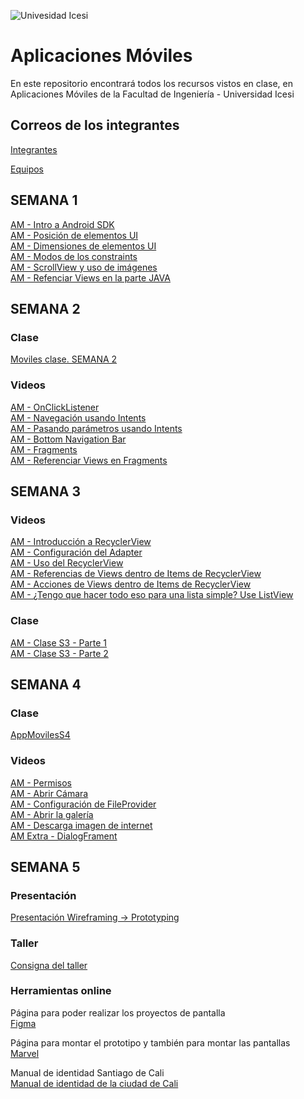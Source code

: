 ![Univesidad Icesi](https://www.icesi.edu.co/fundacion_profesores/images/stories/varios/icesi.png)

# Aplicaciones Móviles

En este repositorio encontrará todos los recursos vistos en clase, en Aplicaciones Móviles de la Facultad de Ingeniería - Universidad Icesi

## Correos de los integrantes

[Integrantes](https://docs.google.com/presentation/d/1dXiIOS-nnwhaF7z5uWD7yFp6PVwe9K_LpXSRb4iJ0Hs/edit?usp=sharing)

[Equipos](https://docs.google.com/spreadsheets/d/1RfTYhlPga0rrv10Ears9PEzf4TnAZ99aGlJAcbBlhrE/edit?usp=sharing)

## SEMANA 1

[AM - Intro a Android SDK](https://youtu.be/zsu9_Eqm1Ls) <br />
[AM - Posición de elementos UI](https://youtu.be/hkV0qlJhvdI) <br />
[AM - Dimensiones de elementos UI](https://youtu.be/v9KSZf6Yoos) <br />
[AM - Modos de los constraints](https://youtu.be/w8_eIWZbK9E) <br />
[AM - ScrollView y uso de imágenes](https://youtu.be/LLa_CHgo5aU) <br />
[AM - Refenciar Views en la parte JAVA](https://youtu.be/2WrSp57L4F0) <br />


## SEMANA 2

### Clase
[Moviles clase. SEMANA 2](https://youtu.be/J-wo53-swew) <br />

### Videos
[AM - OnClickListener](https://youtu.be/UppF6JdsY7Q) <br />
[AM - Navegación usando Intents](https://youtu.be/nQcxGJ4SmZM) <br />
[AM - Pasando parámetros usando Intents](https://youtu.be/Koa5k2ptkm0) <br />
[AM - Bottom Navigation Bar](https://youtu.be/MjKT9hYHXzc) <br />
[AM - Fragments](https://youtu.be/31dMVNp08tQ) <br />
[AM - Referenciar Views en Fragments](https://youtu.be/F6sdKPlwWZc) <br />


## SEMANA 3

### Videos

[AM - Introducción a RecyclerView](https://youtu.be/m7oSSa1Pdj8)<br />
[AM - Configuración del Adapter](https://youtu.be/X-sNZSBx71w)<br />
[AM - Uso del RecyclerView](https://youtu.be/cGphbbHTMqc)<br />
[AM - Referencias de Views dentro de Items de RecyclerView](https://youtu.be/ik_Ahz5E8S8)<br />
[AM - Acciones de Views dentro de Items de RecyclerView](https://youtu.be/v7_Q10CnpSM)<br />
[AM - ¿Tengo que hacer todo eso para una lista simple? Use ListView](https://youtu.be/ZuGl-a9qWLY)<br />

### Clase
[AM - Clase S3 - Parte 1](https://youtu.be/qnTGYMbbx1c)<br />
[AM - Clase S3 - Parte 2](https://youtu.be/i1WoTL2dv9c)<br />

## SEMANA 4

### Clase
[AppMovilesS4](https://youtu.be/MPQSkCT3ZT8)

### Videos
[AM - Permisos](https://youtu.be/2yHB7SCwdec)<br />
[AM - Abrir Cámara](https://youtu.be/qv7q-zaJEKI)<br />
[AM - Configuración de FileProvider](https://youtu.be/VWljEctmfeU)<br />
[AM - Abrir la galería](https://youtu.be/wnb6MLQ-hXk)<br />
[AM - Descarga imagen de internet](https://youtu.be/v0WqiNyywlw)<br />
[AM Extra - DialogFrament](https://youtu.be/bYLi9HBoH04)<br />


## SEMANA 5

### Presentación

[Presentación Wireframing -> Prototyping](https://github.com/Domiciano/AppMoviles202/blob/master/Taller%20de%20dise%C3%B1o/Wireframing%20Prototyping.pdf)<br />


### Taller

[Consigna del taller](https://github.com/Domiciano/AppMoviles202/blob/master/Taller%20de%20dise%C3%B1o/Ejercicio%20Curso%20Aplicaciones%20M%C3%B3viles%202020%20-%20II.pdf)<br />

### Herramientas online

Página para poder realizar los proyectos de pantalla<br />
[Figma](https://www.figma.com)<br />

Página para montar el prototipo y también para montar las pantallas<br />
[Marvel](https://marvelapp.com/)<br />

Manual de identidad Santiago de Cali <br />
[Manual de identidad de la ciudad de Cali](https://github.com/Domiciano/AppMoviles202/blob/master/Taller%20de%20dise%C3%B1o/ManualIdentidadCali.pdf)<br />
